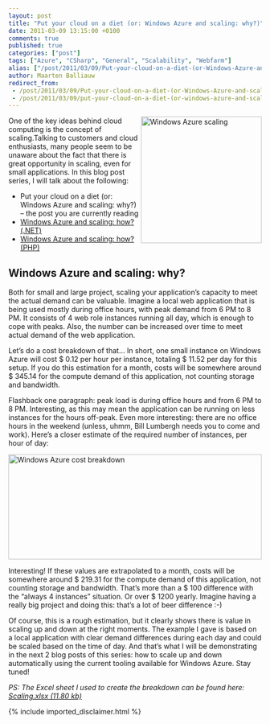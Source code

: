 ```yaml
---
layout: post
title: "Put your cloud on a diet (or: Windows Azure and scaling: why?)"
date: 2011-03-09 13:15:00 +0100
comments: true
published: true
categories: ["post"]
tags: ["Azure", "CSharp", "General", "Scalability", "Webfarm"]
alias: ["/post/2011/03/09/Put-your-cloud-on-a-diet-(or-Windows-Azure-and-scaling-why).aspx", "/post/2011/03/09/put-your-cloud-on-a-diet-(or-windows-azure-and-scaling-why).aspx"]
author: Maarten Balliauw
redirect_from:
 - /post/2011/03/09/Put-your-cloud-on-a-diet-(or-Windows-Azure-and-scaling-why).aspx.html
 - /post/2011/03/09/put-your-cloud-on-a-diet-(or-windows-azure-and-scaling-why).aspx.html
---
```

<p><a href="/images/image_106.png"><img style="background-image: none; border-right-width: 0px; margin: 0px 0px 5px 5px; padding-left: 0px; padding-right: 0px; display: inline; float: right; border-top-width: 0px; border-bottom-width: 0px; border-left-width: 0px; padding-top: 0px" title="Windows Azure scaling" src="/images/image_thumb_76.png" border="0" alt="Windows Azure scaling" width="240" height="252" align="right" /></a>One of the key ideas behind cloud computing is the concept of scaling.Talking to customers and cloud enthusiasts, many people seem to be unaware about the fact that there is great opportunity in scaling, even for small applications. In this blog post series, I will talk about the following:</p>
<ul>
<li>Put your cloud on a diet (or: Windows Azure and scaling: why?) &ndash; the post you are currently reading </li>
<li><a href="/post/2011/03/21/Windows-Azure-and-scaling-how-(NET).aspx">Windows Azure and scaling: how? (.NET)</a> </li>
<li><a href="/post/2011/03/24/Windows-Azure-and-scaling-how-(PHP).aspx">Windows Azure and scaling: how? (PHP)</a> </li>
</ul>
<h2>Windows Azure and scaling: why?</h2>
<p>Both for small and large project, scaling your application&rsquo;s capacity to meet the actual demand can be valuable. Imagine a local web application that is being used mostly during office hours, with peak demand from 6 PM to 8 PM. It consists of 4 web role instances running all day, which is enough to cope with peaks. Also, the number can be increased over time to meet actual demand of the web application.</p>
<p>Let&rsquo;s do a cost breakdown of that&hellip; In short, one small instance on Windows Azure will cost $ 0.12 per hour per instance, totaling $ 11.52 per day for this setup. If you do this estimation for a month, costs will be somewhere around $ 345.14 for the compute demand of this application, not counting storage and bandwidth.</p>
<p>Flashback one paragraph: peak load is during office hours and from 6 PM to 8 PM. Interesting, as this may mean the application can be running on less instances for the hours off-peak. Even more interesting: there are no office hours in the weekend (unless, uhmm, Bill Lumbergh needs you to come and work). Here&rsquo;s a closer estimate of the required number of instances, per hour of day:</p>
<p><a href="/images/image_107.png"><img style="background-image: none; border-right-width: 0px; margin: 5px auto; padding-left: 0px; padding-right: 0px; display: block; float: none; border-top-width: 0px; border-bottom-width: 0px; border-left-width: 0px; padding-top: 0px" title="Windows Azure cost breakdown" src="/images/image_thumb_77.png" border="0" alt="Windows Azure cost breakdown" width="504" height="209" /></a></p>
<p>Interesting! If these values are extrapolated to a month, costs will be somewhere around $ 219.31 for the compute demand of this application, not counting storage and bandwidth. That&rsquo;s more than a $ 100 difference with the &ldquo;always 4 instances&rdquo; situation. Or over $ 1200 yearly. Imagine having a really big project and doing this: that&rsquo;s a lot of beer difference :-)</p>
<p>Of course, this is a rough estimation, but it clearly shows there is value in scaling up and down at the right moments. The example I gave is based on a local application with clear demand differences during each day and could be scaled based on the time of day. And that&rsquo;s what I will be demonstrating in the next 2 blog posts of this series: how to scale up and down automatically using the current tooling available for Windows Azure. Stay tuned!</p>
<p><em>PS: The Excel sheet I used to create the breakdown can be found here: </em><a href="/files/2011/3/Scaling.xlsx"><em>Scaling.xlsx (11.80 kb)</em></a></p>
{% include imported_disclaimer.html %}

